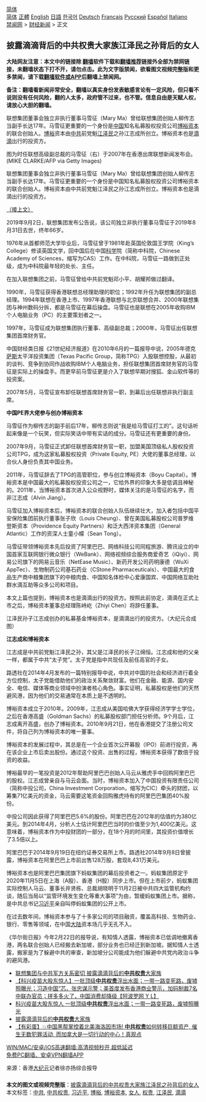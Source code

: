  <!-- 面包屑导航 --> <div class="breadcrumb"><!-- GTranslate: https://gtranslate.io/ -->  <div class="switcher notranslate">  <div class="selected">  <a href="#" onclick="return false;"> 简体</a>  </div>  <div class="option">  <a href="https://www.bannedbook.org" onclick="doGTranslate('zh-CN|zh-CN');jQuery('div.switcher div.selected a').html(jQuery(this).html());return false;" title="简体中文" class="nturl selected"> 简体</a>  <a href="https://www.bannedbook.org/zh-tw/" onclick="doGTranslate('zh-CN|zh-TW');jQuery('div.switcher div.selected a').html(jQuery(this).html());return false;" title="繁體中文" class="nturl"> 正體</a>  <a href="https://www.bannedbook.org/en/" onclick="doGTranslate('zh-CN|en');jQuery('div.switcher div.selected a').html(jQuery(this).html());return false;" title="English" class="nturl"> English</a>  <a href="https://www.bannedbook.org/ja/" onclick="doGTranslate('zh-CN|ja');jQuery('div.switcher div.selected a').html(jQuery(this).html());return false;" title="日本語" class="nturl"> 日語</a>  <a href="https://www.bannedbook.org/ko/" onclick="doGTranslate('zh-CN|ko');jQuery('div.switcher div.selected a').html(jQuery(this).html());return false;" title="한국어" class="nturl"> 한국어</a>  <a href="https://www.bannedbook.org/de/" onclick="doGTranslate('zh-CN|de');jQuery('div.switcher div.selected a').html(jQuery(this).html());return false;" title="Deutsch" class="nturl"> Deutsch</a>  <a href="https://www.bannedbook.org/fr/" onclick="doGTranslate('zh-CN|fr');jQuery('div.switcher div.selected a').html(jQuery(this).html());return false;" title="Français" class="nturl"> Français</a>  <a href="https://www.bannedbook.org/ru/" onclick="doGTranslate('zh-CN|ru');jQuery('div.switcher div.selected a').html(jQuery(this).html());return false;" title="Русский" class="nturl"> Русский</a>  <a href="https://www.bannedbook.org/es/" onclick="doGTranslate('zh-CN|es');jQuery('div.switcher div.selected a').html(jQuery(this).html());return false;" title="Español" class="nturl"> Español</a>  <a href="https://www.bannedbook.org/it/" onclick="doGTranslate('zh-CN|it');jQuery('div.switcher div.selected a').html(jQuery(this).html());return false;" title="Italiano" class="nturl"> Italiano</a>  </div>  </div>      <div class='breadcrumb-sub'><!-- Breadcrumb NavXT 6.3.0 --> <a href="https://www.bannedbook.org/" class="home">禁闻网</a> &gt; <a href="https://www.bannedbook.org/bnews/finance/" class="category">财经新闻</a> &gt; 正文</div></div><h2>披露滴滴背后的中共权贵大家族江泽民之孙背后的女人</h2> <p class="notice"><b>大陆网友注意：本文中的链接除 <a href="https://github.com/bannedbook/fanqiang" >翻墙</a>软件下载和<a href="https://github.com/killgcd/justmysocks/blob/master/README.md">翻墙推荐</a>链接外全部为禁网链接，未翻墙状态下打不开，请勿点击。此为文字版禁闻，欲看图文视频完整版和更多禁闻，请下载<a href="https://github.com/bannedbook/fanqiang">翻墙软件或APP</a>后翻墙上禁闻网。</p><p>备注：翻墙看新闻非常安全，翻墙以真实身份发表敏感言论有一定风险，但只看不说则没有任何风险，翻的人太多，政府管不过来，也不管。信息自由是天赋人权，请放心大胆的翻墙。</b></p>  <div class="entry"> <p id="summary">联想集团董事会独立非执行董事马雪征（Mary Ma）曾给联想集团创始人柳传志当副手长达17年。马雪征更重要的一个身份是<span class='wp_keywordlink_affiliate'><a href="https://www.bannedbook.org/" title="中国" target="_blank">中国</a></span>知名私募股权投资公司<a href="https://www.bannedbook.org/bnews/tag/%E5%8D%9A%E8%A3%95%E8%B5%84%E6%9C%AC/" class="st_tag internal_tag" rel="tag" title="标签 博裕资本 下的日志">博裕资本</a>的联合创始人。<a href="https://www.bannedbook.org/bnews/tag/%E5%8D%9A%E8%A3%95/" class="st_tag internal_tag" rel="tag" title="标签 博裕 下的日志">博裕</a>资本由<a href="https://www.bannedbook.org/bnews/tag/%e4%b8%ad%e5%85%b1/" class="st_tag internal_tag" rel="tag" title="标签 中共 下的日志">中共</a>前党魁<a href="https://www.bannedbook.org/bnews/tag/%e6%b1%9f%e6%b3%bd%e6%b0%91/" class="st_tag internal_tag" rel="tag" title="标签 江泽民 下的日志">江泽民</a>之孙江志成所创立。博裕资本也是<a href="https://www.bannedbook.org/bnews/tag/%E6%BB%B4%E6%BB%B4/" class="st_tag internal_tag" rel="tag" title="标签 滴滴 下的日志">滴滴</a>出行的投资方。</p> <p><a href="https://i.epochtimes.com/assets/uploads/2021/07/id13094100-GettyImages-74225269-600x400.jpg" target="_blank"></a>图为时任联想高级副总裁的马雪征（右）于2007年在香港出席联想新闻发布会。(MIKE CLARKE/AFP via Getty Images)</p> <p>联想集团董事会独立非执行董事马雪征（Mary Ma）曾给联想集团创始人柳传志当副手长达17年。马雪征更重要的一个身份是中国知名私募股权投资公司博裕资本的联合创始人。博裕资本由中共前党魁江泽民之孙江志成所创立。博裕资本也是滴滴出行的投资方。</p> <p><a href="https://www.aboluowang.com/2021/0718/1620639.html">（接上文）</a></p> <p>2019年9月2日，联想集团发布公告说，该公司独立非执行董事马雪征于2019年8月31日去世，终年66岁。</p> <p>1976年从首都师范大学毕业后，马雪征曾于1981年赴英国伦敦国王学院（King’s College）修读英国文学，回中国后在中国<span class='wp_keywordlink'><a href="https://www.bannedbook.org/forum11/topic309.html" title="禁片：“科学”的棍子" target="_blank">科学</a></span>院（简称中科院，Chinese Academy of Sciences，缩写为CAS）工作。在中科院，马雪征一路做到正处级，成为中科院最年轻的处长、主任。</p> <p>在加入联想集团之前，马雪征曾给中共前党魁邓小平、胡耀邦做过翻译。</p> <p>1990年，马雪征获得香港联想总经理助理的职位；1992年升任为联想集团的副总经理。1994年联想在香港上市、1997年香港联想与北京联想合并、2000年联想集团与神州数码分拆，都是马雪征在幕后操盘。马雪征也是联想在2005年收购IBM个人电脑业务（PC）的主要策划者之一。</p>  <p>1997年，马雪征成为联想集团执行董事、高级副总裁；2000年，马雪征出任联想集团首席财务官。</p> <p>中国财经类日报《21世纪经济报道》在2010年6月的一篇报导中说，2005年德克<span class='wp_keywordlink'><a href="https://www.bannedbook.org/forum5/topic42.html" title="萨斯、诚信与自救" target="_blank">萨斯</a></span>太平洋投资集团（Texas Pacific Group，简称TPG）入股联想控股，从最初的谈判、竞争到协同作战收购IBM个人电脑业务，担任联想集团首席财务官的马雪征是实际上的操盘手。而更早前马雪征更是介入了联想早期对搜狐、金山软件等的投资案。</p> <p>2007年5月，马雪征宣布卸任联想首席财务官一职，到幕后出任联想非执行副主席。</p> <p><strong>中国PE界大佬参与创办博裕资本</strong></p> <p>马雪征作为柳传志的副手前后17年，柳传志则说“我是给马雪征打工的”。这句话听起来像是一个玩笑，但实际笑话中带有实话的成分。马雪征还有更重要的身份。</p> <p>2007年9月，马雪征正式卸任联想首席财务官一职，加盟美国顶级私人股权投资公司TPG，成为这家私募股权投资（Private Equity, PE）大佬的董事总经理，以合伙人身份负责其中国业务。</p> <p>2011年，马雪征辞去了TPG的高管职位，参与创立博裕资本（Boyu Capital）。博裕资本是中国最大的私募股权投资公司之一，它给外界的印象大多是低调且神秘的。2011年，当博裕资本首次进入公众视野时，媒体关注的是马雪征的名字，而非江志成（Alvin Jiang）。</p> <p>马雪征加入博裕资本后，博裕资本的联合创始人队伍继续壮大，加入者包括中国平安保险集团前执行董事张子欣（Louis Cheung）、曾在美国私募股权公司普罗维登斯资本（Providence Equity Partners）和泛大西洋资本集团（General Atlantic）工作的资深人士童小幪（Sean Tong）。</p>  <p>马雪征带领博裕资本先后投资了阿里巴巴、网络科技公司同程旅游、腾讯设立的中国首家互联网银行微众银行（WeBank）、网络视频综合服务商爱奇艺（iQiyi）、网易公司旗下的网易云音乐（NetEase Music）、新药开发公司药明康德（WuXi AppTec）、生物制药公司基石药业（CStone Pharmaceuticals）、中国最大的食品生产商中粮集团旗下的中粮肉食、中国知名体检中心爱康国宾、中国网络互助社群水滴互助等众多公司和项目。</p> <p>本文上篇也提到，博裕资本也是滴滴出行的投资方。按照此前协定，滴滴在正式上市之后，博裕资本董事总经理陈峙屹（Zhiyi Chen）将辞任董事。</p> <p>江泽民孙子江志成创办的私募基金博裕资本，是滴滴出行的投资方。（大纪元合成图）</p> <p><strong>江志成和博裕资本</strong></p> <p>江志成是中共前党魁江泽民之孙，其父是江泽民的长子江绵恒。江志成和他的父亲一样，都属于中共“太子党”。太子党是指中共现任及前任高官的子女。</p> <p>路透社在2014年4月发布的一篇特别报导中说，中共对中国的社会和经济进行着全方位控制，太子党能借助他们的政治关系聚敛财富。他们在金融、能源、国内安全、电信、媒体等商业领域中扮演者核心角色。事实证明，私募股权是他们的天然避风港，因为他们的交易通常在本质上是不透明的。</p> <p>博裕资本成立于2010年。2009年，江志成从美国哈佛大学获得经济学学士学位，之后在香港高盛（Goldman Sachs）的私募股权部门担任分析师。9个月后，江志成离开高盛，创办了博裕资本。2010年9月21日，他在香港提交了注册公司文件，将自己列为博裕资本的唯一董事。</p> <p>博裕资本的发展过程中，其总是在一个企业首次公开募股（IPO）前进行投资，再在该企业上市后卖出股份。通过这个投资、出售的过程，博裕资本获得了数倍于投资的收益。</p>  <p>博裕最早的一笔投资是2012年帮助阿里巴巴创始人马云从雅虎手中回购阿里巴巴的股权。江志成曾亲自与马云会面。当时，博裕资本加入了中国投资有限责任公司（简称中投公司，China Investment Corporation，缩写为CIC）牵头的财团，以筹集71亿美元的资金，马云需要这笔资金回购雅虎持有的阿里巴巴集团40%股份。</p> <p>中投公司因此获得了阿里巴巴5.6%的股份。阿里巴巴在2012年的估值约为380亿美元。到2014年4月，分析人士估计阿里巴巴当时的价值至少为1,400亿美元。这意味着，博裕资本作为中投财团的一部分，在18个月的时间里，其投资价值增长了3.5倍以上。</p> <p>阿里巴巴于2014年9月19日在纽约证券交易所上市。路透社2014年9月8日曾披露，博裕资本在阿里巴巴上市前出售128万股，套现8,431万美元。</p> <p>博裕资本也是阿里巴巴集团旗下蚂蚁集团的幕后投资者之一。蚂蚁集团原定于2020年11月5日在上海（A股）、香港（H股）同步上市。但在上市前夕，蚂蚁集团实际控制人马云、董事长井贤栋、总裁胡晓明于11月2日被中共四大监管机构约谈，随后当局以“监管环境发生变化等重大事项”为由，暂缓蚂蚁集团上市。据称，是中共总书记<a href="https://www.bannedbook.org/bnews/tag/%e4%b9%a0%e8%bf%91%e5%b9%b3/" class="st_tag internal_tag" rel="tag" title="标签 习近平 下的日志">习近平</a>亲自叫停蚂蚁集团的公开上市。</p> <p>在过去数年间，博裕资本参与了十多家公司的项目融资，覆盖高科技、生物药业、银行、零售等领域，在中国<span class='wp_keywordlink_affiliate'><a href="https://www.bannedbook.org/" title="大陆" target="_blank">大陆</a></span>资本场几乎无孔不入。</p> <p>《华尔街日报》今年2月22日的报导说，有知情人透露，博裕资本已低调地撤离香港，两名联合创始人已经搬去新加坡，部分业务也已经迁到新加坡。据知情人士透露，搬家是为了躲避中共的审查，新加坡分公司能成为他们躲避中共党内政治斗争的避风港。</p> <ul class='op-related-articles' title='相关阅读'> <li><a href='https://www.bannedbook.org/bnews/cnnews/20210718/1589266.html' target='_blank'>联想集团与中共军方关系密切 披露滴滴背后的<b>中共权贵</b>大家族</a></li> <li><a href='https://www.bannedbook.org/bnews/bannedvideo/20210717/1589087.html' target='_blank'>【科兴疫苗大股东惊人】一批顶级<b>中共权贵</b>浮出水面；一带一路变死路，废墟照曝光；习造中国“芯，张忠谋示警；美首度发布香港商业警示，加码制裁7名中联办官员；拼多多火了，中国消费却降级【阿波罗网 Y L】</a></li> <li><a href='https://www.bannedbook.org/bnews/cbnews/20210717/1589081.html' target='_blank'>科兴疫苗大股东惊人 一批顶级<b>中共权贵</b>浮出水面；一带一路变死路，废墟照曝光</a></li> <li><a href='https://www.bannedbook.org/bnews/finance/20210717/1588667.html' target='_blank'>披露滴滴背后的<b>中共权贵</b>大家族</a></li> <li><a href='https://www.bannedbook.org/bnews/bannedvideo/20210623/1572901.html' target='_blank'>【有彩蛋】💥中国黑帮掌控着北美海洛因市场! <b>中共权贵</b>如何转移巨额资产, 催生无数犯罪活动, 而加拿大是一切行动的中心！真观点</a></li> </ul> <p class="texttj"> <a href="https://github.com/bannedbook/fanqiang/wiki/V2ray%E6%9C%BA%E5%9C%BA" target="_blank">WIN/MAC/安卓/iOS高速翻墙:高清视频秒开,超低延迟</a><br/> <a href="https://github.com/bannedbook/fanqiang/wiki/%E7%A6%81%E9%97%BB%E7%BD%91%E5%AE%89%E5%8D%93%E7%BF%BB%E5%A2%99%E6%96%B0%E9%97%BBAPP" target="_blank">免费PC翻墙、安卓VPN翻墙APP</a></p><p> 来源：香港<span class='wp_keywordlink_affiliate'><a href="http://www.epochtimes.com/" title="大纪元" target="_blank">大纪元</a></span>记者徐亦扬综合报导 </p> <a name='sharetosocial'></a>  <div style="margin-bottom:5px;padding-bottom:5px;clear:both"> <div id="archive-pix-1" class="banner-ads"> <!-- AuctionX Display platform tag START --> <div id="26318x728x90x621x_ADSLOT2" clicktrack="%%CLICK_URL_ESC%%"></div> <!-- AuctionX Display platform tag END --> </div> <div id="archive-pix-2" class="banner-ads"> <!-- AuctionX Display platform tag START --> <div id="26315x300x250x621x_ADSLOT2" clicktrack="%%CLICK_URL_ESC%%"></div> <!-- AuctionX Display platform tag END --> </div> </div>    <div id="archive-pix-1" class="banner-ads"> <!-- AuctionX Display platform tag START --> <div id="26318x728x90x621x_ADSLOT3" clicktrack="%%CLICK_URL_ESC%%"></div> <!-- AuctionX Display platform tag END --> </div> <div><b>本文的图文或视频完整版</b>：<a href='https://www.bannedbook.org/bnews/finance/20210719/1589709.html'>披露滴滴背后的中共权贵大家族江泽民之孙背后的女人</a></div>  </div><!--END ENTRY--> <div class="postfooter"> <div>本文标签：<a href="https://www.bannedbook.org/bnews/tag/%e4%b8%ad%e5%85%b1/" rel="tag">中共</a>, <a href="https://www.bannedbook.org/bnews/tag/%E4%B8%AD%E5%85%B1%E6%9D%83%E8%B4%B5/" rel="tag">中共权贵</a>, <a href="https://www.bannedbook.org/bnews/tag/%e4%b9%a0%e8%bf%91%e5%b9%b3/" rel="tag">习近平</a>, <a href="https://www.bannedbook.org/bnews/tag/%E5%8D%9A%E8%A3%95/" rel="tag">博裕</a>, <a href="https://www.bannedbook.org/bnews/tag/%E5%8D%9A%E8%A3%95%E8%B5%84%E6%9C%AC/" rel="tag">博裕资本</a>, <a href="https://www.bannedbook.org/bnews/tag/%e5%a5%b3%e4%ba%ba/" rel="tag">女人</a>, <a href="https://www.bannedbook.org/bnews/tag/%E6%9D%83%E8%B4%B5/" rel="tag">权贵</a>, <a href="https://www.bannedbook.org/bnews/tag/%e6%b1%9f%e6%b3%bd%e6%b0%91/" rel="tag">江泽民</a>, <a href="https://www.bannedbook.org/bnews/tag/%E6%BB%B4%E6%BB%B4/" rel="tag">滴滴</a></div>  </div><!--END POSTFOOTER--> 